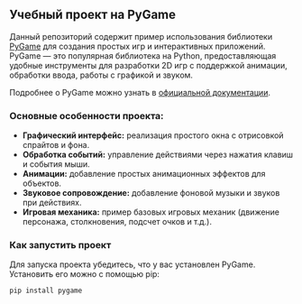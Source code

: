 ## Учебный проект на PyGame

Данный репозиторий содержит пример использования библиотеки [PyGame](https://www.pygame.org/) для создания простых игр и интерактивных приложений. PyGame — это популярная библиотека на Python, предоставляющая удобные инструменты для разработки 2D игр с поддержкой анимации, обработки ввода, работы с графикой и звуком. 

Подробнее о PyGame можно узнать в [официальной документации](https://www.pygame.org/docs/).

### Основные особенности проекта:
- **Графический интерфейс:** реализация простого окна с отрисовкой спрайтов и фона.
- **Обработка событий:** управление действиями через нажатия клавиш и события мыши.
- **Анимации:** добавление простых анимационных эффектов для объектов.
- **Звуковое сопровождение:** добавление фоновой музыки и звуков при действиях.
- **Игровая механика:** пример базовых игровых механик (движение персонажа, столкновения, подсчет очков и т.д.).

### Как запустить проект
Для запуска проекта убедитесь, что у вас установлен PyGame. Установить его можно с помощью pip:
```bash
pip install pygame
